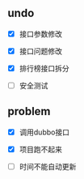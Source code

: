 ## undo

- [x] 接口参数修改
- [x] 接口问题修改
- [x] 排行榜接口拆分
- [ ] 安全测试



## problem

- [x] 调用dubbo接口
- [x] 项目跑不起来



- [ ] 时间不能自动更新

